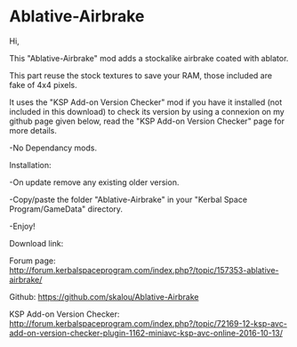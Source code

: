 # Ablative-Airbrake

Hi,

This "Ablative-Airbrake" mod adds a stockalike airbrake coated with ablator.

This part reuse the stock textures to save your RAM, those included are fake of 4x4 pixels.

It uses the "KSP Add-on Version Checker" mod if you have it installed (not included in this download) to check its version by using a connexion on my github page given below, read the "KSP Add-on Version Checker" page for more details.

-No Dependancy mods.

Installation:

-On update remove any existing older version.

-Copy/paste the folder "Ablative-Airbrake" in your "Kerbal Space Program/GameData" directory.

-Enjoy!

Download link: 

Forum page: http://forum.kerbalspaceprogram.com/index.php?/topic/157353-ablative-airbrake/

Github: https://github.com/skalou/Ablative-Airbrake

KSP Add-on Version Checker: http://forum.kerbalspaceprogram.com/index.php?/topic/72169-12-ksp-avc-add-on-version-checker-plugin-1162-miniavc-ksp-avc-online-2016-10-13/
